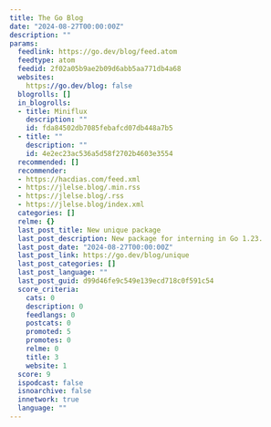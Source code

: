 ```yaml
---
title: The Go Blog
date: "2024-08-27T00:00:00Z"
description: ""
params:
  feedlink: https://go.dev/blog/feed.atom
  feedtype: atom
  feedid: 2f02a05b9ae2b09d6abb5aa771db4a68
  websites:
    https://go.dev/blog: false
  blogrolls: []
  in_blogrolls:
  - title: Miniflux
    description: ""
    id: fda84502db7085febafcd07db448a7b5
  - title: ""
    description: ""
    id: 4e2ec23ac536a5d58f2702b4603e3554
  recommended: []
  recommender:
  - https://hacdias.com/feed.xml
  - https://jlelse.blog/.min.rss
  - https://jlelse.blog/.rss
  - https://jlelse.blog/index.xml
  categories: []
  relme: {}
  last_post_title: New unique package
  last_post_description: New package for interning in Go 1.23.
  last_post_date: "2024-08-27T00:00:00Z"
  last_post_link: https://go.dev/blog/unique
  last_post_categories: []
  last_post_language: ""
  last_post_guid: d99d46fe9c549e139ecd718c0f591c54
  score_criteria:
    cats: 0
    description: 0
    feedlangs: 0
    postcats: 0
    promoted: 5
    promotes: 0
    relme: 0
    title: 3
    website: 1
  score: 9
  ispodcast: false
  isnoarchive: false
  innetwork: true
  language: ""
---
```

